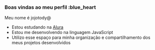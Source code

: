### Boas vindas ao meu perfil :blue_heart

Meu nome é jojotody@

- Estou estudando na [Alura](https://www.alura.com.br)
- Estou me desenvolvendo na linguagem JavaScript
- Utilizo esse espaço para minha organização e compartilhamento dos meus projetos desenvolvidos





